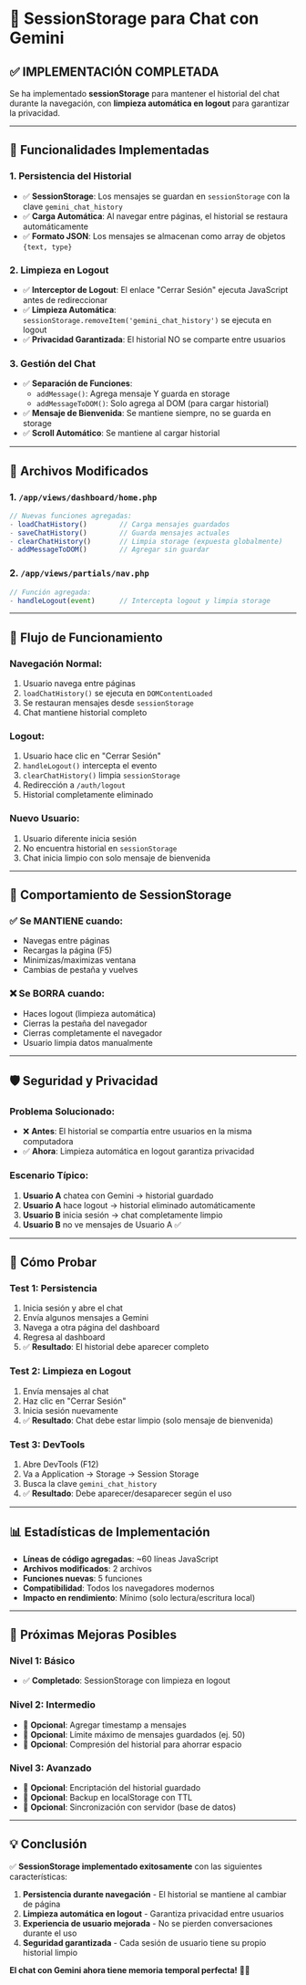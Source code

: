# 📱 SessionStorage para Chat con Gemini

## ✅ **IMPLEMENTACIÓN COMPLETADA**

Se ha implementado **sessionStorage** para mantener el historial del chat durante la navegación, con **limpieza automática en logout** para garantizar la privacidad.

---

## 🔧 **Funcionalidades Implementadas**

### **1. Persistencia del Historial**
- ✅ **SessionStorage**: Los mensajes se guardan en `sessionStorage` con la clave `gemini_chat_history`
- ✅ **Carga Automática**: Al navegar entre páginas, el historial se restaura automáticamente
- ✅ **Formato JSON**: Los mensajes se almacenan como array de objetos `{text, type}`

### **2. Limpieza en Logout**
- ✅ **Interceptor de Logout**: El enlace "Cerrar Sesión" ejecuta JavaScript antes de redireccionar
- ✅ **Limpieza Automática**: `sessionStorage.removeItem('gemini_chat_history')` se ejecuta en logout
- ✅ **Privacidad Garantizada**: El historial NO se comparte entre usuarios

### **3. Gestión del Chat**
- ✅ **Separación de Funciones**:
  - `addMessage()`: Agrega mensaje Y guarda en storage
  - `addMessageToDOM()`: Solo agrega al DOM (para cargar historial)
- ✅ **Mensaje de Bienvenida**: Se mantiene siempre, no se guarda en storage
- ✅ **Scroll Automático**: Se mantiene al cargar historial

---

## 📂 **Archivos Modificados**

### **1. `/app/views/dashboard/home.php`**
```javascript
// Nuevas funciones agregadas:
- loadChatHistory()        // Carga mensajes guardados
- saveChatHistory()        // Guarda mensajes actuales
- clearChatHistory()       // Limpia storage (expuesta globalmente)
- addMessageToDOM()        // Agregar sin guardar
```

### **2. `/app/views/partials/nav.php`**
```javascript
// Función agregada:
- handleLogout(event)      // Intercepta logout y limpia storage
```

---

## 🔄 **Flujo de Funcionamiento**

### **Navegación Normal:**
1. Usuario navega entre páginas
2. `loadChatHistory()` se ejecuta en `DOMContentLoaded`
3. Se restauran mensajes desde `sessionStorage`
4. Chat mantiene historial completo

### **Logout:**
1. Usuario hace clic en "Cerrar Sesión"
2. `handleLogout()` intercepta el evento
3. `clearChatHistory()` limpia `sessionStorage`
4. Redirección a `/auth/logout`
5. Historial completamente eliminado

### **Nuevo Usuario:**
1. Usuario diferente inicia sesión
2. No encuentra historial en `sessionStorage`
3. Chat inicia limpio con solo mensaje de bienvenida

---

## 🎯 **Comportamiento de SessionStorage**

### **✅ Se MANTIENE cuando:**
- Navegas entre páginas
- Recargas la página (F5)
- Minimizas/maximizas ventana
- Cambias de pestaña y vuelves

### **❌ Se BORRA cuando:**
- Haces logout (limpieza automática)
- Cierras la pestaña del navegador
- Cierras completamente el navegador
- Usuario limpia datos manualmente

---

## 🛡️ **Seguridad y Privacidad**

### **Problema Solucionado:**
- ❌ **Antes**: El historial se compartía entre usuarios en la misma computadora
- ✅ **Ahora**: Limpieza automática en logout garantiza privacidad

### **Escenario Típico:**
1. **Usuario A** chatea con Gemini → historial guardado
2. **Usuario A** hace logout → historial eliminado automáticamente
3. **Usuario B** inicia sesión → chat completamente limpio
4. **Usuario B** no ve mensajes de Usuario A ✅

---

## 🧪 **Cómo Probar**

### **Test 1: Persistencia**
1. Inicia sesión y abre el chat
2. Envía algunos mensajes a Gemini
3. Navega a otra página del dashboard
4. Regresa al dashboard
5. ✅ **Resultado**: El historial debe aparecer completo

### **Test 2: Limpieza en Logout**
1. Envía mensajes al chat
2. Haz clic en "Cerrar Sesión"
3. Inicia sesión nuevamente
4. ✅ **Resultado**: Chat debe estar limpio (solo mensaje de bienvenida)

### **Test 3: DevTools**
1. Abre DevTools (F12)
2. Va a Application → Storage → Session Storage
3. Busca la clave `gemini_chat_history`
4. ✅ **Resultado**: Debe aparecer/desaparecer según el uso

---

## 📊 **Estadísticas de Implementación**

- **Líneas de código agregadas**: ~60 líneas JavaScript
- **Archivos modificados**: 2 archivos
- **Funciones nuevas**: 5 funciones
- **Compatibilidad**: Todos los navegadores modernos
- **Impacto en rendimiento**: Mínimo (solo lectura/escritura local)

---

## 🚀 **Próximas Mejoras Posibles**

### **Nivel 1: Básico**
- ✅ **Completado**: SessionStorage con limpieza en logout

### **Nivel 2: Intermedio**
- 🔄 **Opcional**: Agregar timestamp a mensajes
- 🔄 **Opcional**: Límite máximo de mensajes guardados (ej. 50)
- 🔄 **Opcional**: Compresión del historial para ahorrar espacio

### **Nivel 3: Avanzado**
- 🔄 **Opcional**: Encriptación del historial guardado
- 🔄 **Opcional**: Backup en localStorage con TTL
- 🔄 **Opcional**: Sincronización con servidor (base de datos)

---

## 💡 **Conclusión**

✅ **SessionStorage implementado exitosamente** con las siguientes características:

1. **Persistencia durante navegación** - El historial se mantiene al cambiar de página
2. **Limpieza automática en logout** - Garantiza privacidad entre usuarios
3. **Experiencia de usuario mejorada** - No se pierden conversaciones durante el uso
4. **Seguridad garantizada** - Cada sesión de usuario tiene su propio historial limpio

**El chat con Gemini ahora tiene memoria temporal perfecta!** 🧠✨
